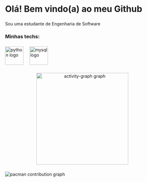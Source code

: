 <h1 align="left">Olá! Bem vindo(a) ao meu Github</h1>

###

<p align="left">Sou uma estudante de Engenharia de Software</p>

###

<h3 align="left">Minhas techs:</h3>

###

<div align="left">
  <img src="https://skillicons.dev/icons?i=py" height="60" alt="python logo"  />
  <img width="12" />
  <img src="https://cdn.jsdelivr.net/gh/devicons/devicon/icons/mysql/mysql-original.svg" height="60" alt="mysql logo"  />
</div>

###

<div align="center">
  <img src="https://github-readme-activity-graph.vercel.app/graph?username=VitoriaBarbosa42&radius=16&theme=dracula&area=true&order=5" height="300" alt="activity-graph graph"  />
</div>

###

<picture>
  <source media="(prefers-color-scheme: dark)" srcset="https://raw.githubusercontent.com/VitoriaBarbosa42/VitoriaBarbosa42/output/pacman-contribution-graph-dark.svg">
  <source media="(prefers-color-scheme: light)" srcset="https://raw.githubusercontent.com/VitoriaBarbosa42/VitoriaBarbosa42/output/pacman-contribution-graph.svg">
  <img alt="pacman contribution graph" src="https://raw.githubusercontent.com/VitoriaBarbosa42/VitoriaBarbosa42/output/pacman-contribution-graph.svg">
</picture>

###

<!--
**VitoriaBarbosa42/VitoriaBarbosa42** is a ✨ _special_ ✨ repository because its `README.md` (this file) appears on your GitHub profile.

Here are some ideas to get you started:

- 🔭 I’m currently working on ...
- 🌱 I’m currently learning ...
- 👯 I’m looking to collaborate on ...
- 🤔 I’m looking for help with ...
- 💬 Ask me about ...
- 📫 How to reach me: ...
- 😄 Pronouns: ...
- ⚡ Fun fact: ...
-->
